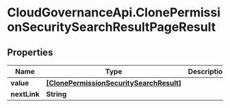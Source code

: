 # CloudGovernanceApi.ClonePermissionSecuritySearchResultPageResult

## Properties

Name | Type | Description | Notes
------------ | ------------- | ------------- | -------------
**value** | [**[ClonePermissionSecuritySearchResult]**](ClonePermissionSecuritySearchResult.md) |  | [optional] 
**nextLink** | **String** |  | [optional] 


